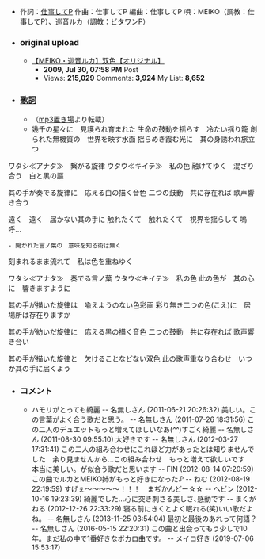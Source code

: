 - 作詞：[仕事してP](https://w.atwiki.jp/hmiku/pages/2069.html)
作曲：仕事してP
編曲：仕事してP
唄：MEIKO（調教：仕事してP）、巡音ルカ（調教：[ビタワンP](https://w.atwiki.jp/hmiku/pages/13622.html)）
- ### original upload 
    - [【MEIKO・巡音ルカ】双色【オリジナル】](https://www.nicovideo.jp/watch/sm7795829)
        - **2009, Jul 30, 07:58 PM** Post
        - Views: **215,029** Comments: **3,924** My List: **8,652**
- ### [歌詞](https://w.atwiki.jp/hmiku/pages/6165.html)
    - （[mp3置き場](http://rovine.seesaa.net/article/125687352.html)より転載）
    - 幾千の星々に　見護られ育まれた
生命の鼓動を揺らす　冷たい揺り籠
創られた無機質の　世界を映す水面
揺らめき霞む光に　其の身誘われ旅立つ

ワタシ≪アナタ≫　繋がる旋律
ウタウ≪キイテ≫　私の色
融けてゆく　混ざり合う　白と黒の謳

其の手が奏でる旋律に　応える白の描く音色
二つの鼓動　共に存在れば
歌声響き合う

遠く　遠く　届かない其の手に
触れたくて　触れたくて　視界を揺らして
嗚呼…


    - 開かれた言ノ葉の　意味を知る術は無く
刻まれるまま流れて　私は色を重ねゆく

ワタシ≪アナタ≫　奏でる言ノ葉
ウタウ≪キイテ≫　私の色
此の色が　其の心に　響きますように

其の手が描いた旋律は　喩えようのない色彩画
彩り無き二つの色(こえ)に　居場所は存在りますか

其の手が紡いだ旋律に　応える黒の描く音色
二つの鼓動　共に存在れば
歌声響き合い

其の手が描いた旋律と　欠けることなどない双色
此の歌声重なり合わせ　いつか其の手に届くよう
- ### コメント
    - ハモリがとっても綺麗 -- 名無しさん (2011-06-21 20:26:32)
美しい。この言葉がよく合う歌だと思う。 -- 名無しさん (2011-07-26 18:31:56)
この二人のデュエットもっと増えてほしいなあ(*^^*)すごく綺麗 -- 名無しさん (2011-08-30 09:55:10)
大好きです -- 名無しさん (2012-03-27 17:31:41)
この二人の組み合わせにこれほど力があったとは知りませんでした　余り見ませんから…この組み合わせ　もっと増えて欲しいです　本当に美しい。が似合う歌だと思います -- FIN (2012-08-14 07:20:59)
この曲でルカとMEIKO姉がもっと好きになった♪ -- ねむ (2012-08-19 22:19:59)
すげぇ〜〜〜〜〜！！！　まぢかんどー☆☆ -- ヘビン (2012-10-16 19:23:39)
綺麗でした…心に突き刺さる美しさ､感動です -- まくがねる (2012-12-26 22:33:29)
寝る前にきくとよく眠れる(笑)いい歌だよね。 -- 名無しさん (2013-11-25 03:54:04)
最初と最後のあれって何語？ -- 名無しさん (2016-05-15 22:20:31)
この曲と出会ってもう少しで10年。まだ私の中で1番好きなボカロ曲です。 -- メイコ好き (2019-07-06 15:53:17)
